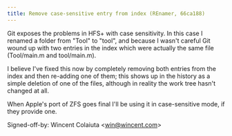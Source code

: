 ```yaml
---
title: Remove case-sensitive entry from index (REnamer, 66ca188)
---
```


Git exposes the problems in HFS+ with case sensitivity. In this case I renamed a folder from "Tool" to "tool", and because I wasn't careful Git wound up with two entries in the index which were actually the same file (Tool/main.m and tool/main.m).

I believe I've fixed this now by completely removing both entries from the index and then re-adding one of them; this shows up in the history as a simple deletion of one of the files, although in reality the work tree hasn't changed at all.

When Apple's port of ZFS goes final I'll be using it in case-sensitive mode, if they provide one.

Signed-off-by: Wincent Colaiuta &lt;win@wincent.com&gt;
